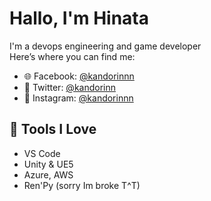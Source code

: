 # Hallo, I'm Hinata

I'm a devops engineering and game developer  
Here’s where you can find me:

- 🌐 Facebook: [@kandorinnn](https://www.facebook.com/kandorinnn/)
- 🐘 Twitter: [@kandorinn](https://x.com/kandorinn)
- 📸 Instagram: [@kandorinnn](https://www.instagram.com/kandorinnn/)

## 🔧 Tools I Love
- VS Code
- Unity & UE5
- Azure, AWS
- Ren'Py (sorry Im broke T^T)
